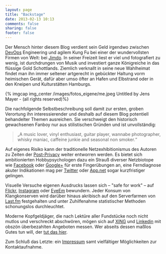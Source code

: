 ```yaml
---
layout: page
title: "Backstage"
date: 2013-02-13 10:13
comments: false
sharing: false
footer: false
---
```


Der Mensch hinter diesem Blog verdient sein Geld irgendwo zwischen [DevOps](http://en.wikipedia.org/wiki/DevOps "Wikipedia: DevOps") Engineering und agilem Kung Fu bei einer der wundervollsten Firmen von Welt: bei [Jimdo](http://www.jimdo.com "Jimdo - Pages to the People!"). In seiner Freizeit liest er viel und fotografiert zu wenig, ist durchdrungen von Musik und investiert ganze Königreiche in das flüssige Gold Schottlands. Ziemlich verknallt in seine neue Wahlheimat findet man ihn immer seltener artgerecht in gebückter Haltung vorm heimischen Gerät, dafür aber umso öfter an Hafen und Elbstrand oder in den Kneipen und Kulturstätten Hamburgs.

{% imgcap img_center /images/fotos_eigene/me.jpeg Untitled by Jens Mayer - (all rights reserved)%}

Die nachfolgende Selbstbeschreibung soll damit zur ersten, groben Verortung ihn interessierender und deshalb auf diesem Blog potentiell behandelter Themen ausreichen. Sie verschweigt den historisch gewachsenen Fanboy nur aus stilistischen Gründen und ist unvollständig:

>„A music lover, vinyl enthusiast, guitar player, wannabe photographer, whisky maniac, caffeine junkie and seasonal non smoker.“

Auf eigenes Risiko kann der traditionelle Netzexhibitionismus des Autoren zu Zeiten der [Post-Privacy](http://de.wikipedia.org/wiki/Post-Privacy "Wikipedia: Post-Privacy") weiter entworren werden. Es bietet sich ambitionierten Hobbypsychologen dazu ein Strauß diverser Netzbiotope wie [Facebook](https://www.facebook.com/jens.mayer "Facebook-Profil Jens Mayer") oder [Google+](https://plus.google.com/111775974068560084573 "Google+-Profil Jens Mayer") für erste Fingerübungen an, eine Ferndiagnose akuter Indikationen mag per [Twitter](https://twitter.com/winterriot "Twitter-Stream Jens Mayer") oder [App.net](https://alpha.app.net/winterriot "Jens Mayer auf App.net") sogar kurzfristiger gelingen.

Visuelle Versuche eigenen Ausdrucks lassen sich – "safe for work" – auf  [Flickr](http://www.flickr.com/photos/basq/ "Flickr-Profil Jens Mayer"), [Instagram](http://instagram.com/basquiat "Instagram-Profil Jens Mayer") oder  [EyeEm](http://www.eyeem.com/u/jensmayer "EyeEm-Profil Jens Mayer") bewundern.
Jeder Konsum von Klangkonserven wird darüber hinaus akribisch auf den Serverfarmen von
[Last.fm](http://www.last.fm/user/basq "Last.fm-Profil Jens Mayer") festgehalten und unter Zuhilfenahme statistischer Methoden schonungslos durchleuchtet.

Moderne Kopfgeldjäger, die nach Lektüre aller Fundstücke noch nicht mutlos und verschreckt abschwören, mögen sich auf [XING](https://www.xing.com/profile/Jens_Mayer2 "XING-Profil Jens Mayer") und [Linkedin](http://www.linkedin.com/in/jensmayer "Linkedin-Profil Jens Mayer") mit obszön überbezahlten Angeboten messen. Wer abseits dessen maßlos Gutes tun will, der [tut das hier](http://www.amazon.de/gp/registry/registry.html?ie=UTF8&type=wishlist&id=38FI6BLISOJV7 "Amazon Wishlist: Jens Mayer").

Zum Schluß das Letzte: ein [Impressum](/pages/impressum/ "Impressum") samt vielfältiger  Möglichkeiten zur Kontaktaufnahme.
